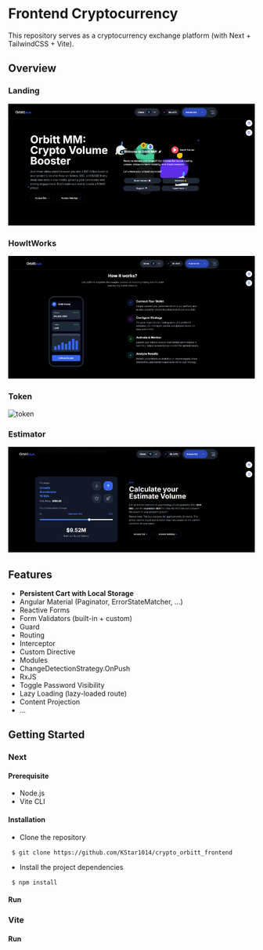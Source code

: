 # Frontend Cryptocurrency
This repository serves as a cryptocurrency exchange platform (with Next + TailwindCSS + Vite).

## Overview

### Landing
![landing](images/landing.png)

### HowItWorks
![howItWorks](images/how_it_works.png)

### Token
![token](./blob/main/images/token.png)

### Estimator
![estimator](./images/calculator.PNG)


## Features
- **Persistent Cart with Local Storage**
- Angular Material (Paginator, ErrorStateMatcher, ...)
- Reactive Forms
- Form Validators (built-in + custom)
- Guard
- Routing
- Interceptor
- Custom Directive
- Modules
- ChangeDetectionStrategy.OnPush
- RxJS
- Toggle Password Visibility
- Lazy Loading (lazy-loaded route)
- Content Projection
- ...

## Getting Started
### Next
#### Prerequisite 
- Node.js
- Vite CLI
#### Installation
- Clone the repository
<pre><code> $ git clone https://github.com/KStar1014/crypto_orbitt_frontend  </code></pre>
- Install the project dependencies
<pre><code> $ npm install </code></pre>
#### Run


### Vite
#### Run

